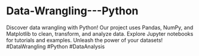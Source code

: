 # Data-Wrangling---Python
 Discover data wrangling with Python! Our project uses Pandas, NumPy, and Matplotlib to clean, transform, and analyze data. Explore Jupyter notebooks for tutorials and examples. Unleash the power of your datasets! #DataWrangling #Python #DataAnalysis
